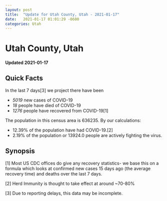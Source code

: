 ```yaml
---
layout: post
title:  "Update for Utah County, Utah - 2021-01-17"
date:   2021-01-17 01:01:29 -0600
categories: Utah
---
```


# Utah County, Utah
#### Updated 2021-01-17

## Quick Facts

In the last 7 days[3] we project there have been
- *5019* new cases of COVID-19
- *18* people have died of COVID-19
- *1276* people have recovered from COVID-19[1]

The population in this census area is 636235. By our calculations:
- 12.39% of the population have had COVID-19.[2]
- 2.19% of the population or 13924.0 people are actively fighting the virus.

## Synopsis




[1] Most US CDC offices do give any recovery statistics- we base this on a formula which looks at confirmed new cases
15 days ago (the average recovery time) and deaths over the last 7 days.

[2] Herd Immunity is thought to take effect at around ~70-80%

[3] Due to reporting delays, this data may be incomplete.
 
    